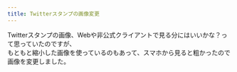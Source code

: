 ```yaml
---
title: Twitterスタンプの画像変更
---
```

Twitterスタンプの画像、Webや非公式クライアントで見る分にはいいかな？って思っていたのですが、  
もともと縮小した画像を使っているのもあって、スマホから見ると粗かったので画像を変更しました。